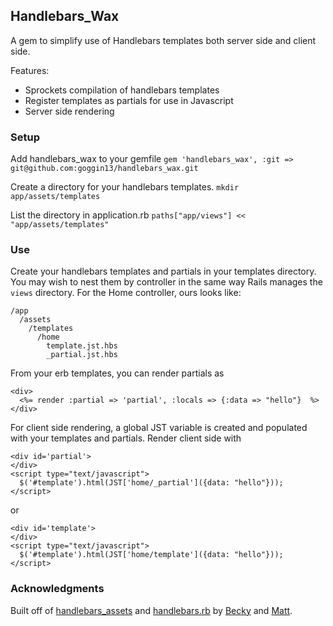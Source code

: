 ## Handlebars_Wax

A gem to simplify use of Handlebars templates both server side and client side.

Features:
* Sprockets compilation of handlebars templates  
* Register templates as partials for use in Javascript  
* Server side rendering  

### Setup

Add handlebars_wax to your gemfile
`gem 'handlebars_wax', :git => git@github.com:goggin13/handlebars_wax.git` 

Create a directory for your handlebars templates.
`mkdir app/assets/templates`  

List the directory in application.rb
`paths["app/views"] << "app/assets/templates"`  

### Use

Create your handlebars templates and partials in your templates directory.
You may wish to nest them by controller in the same way Rails manages the `views`
directory. For the Home controller, ours looks like:
```
/app  
  /assets  
    /templates
      /home
        template.jst.hbs
        _partial.jst.hbs
```
From your erb templates, you can render partials as 
```
<div>
  <%= render :partial => 'partial', :locals => {:data => "hello"}  %>
</div>
```

For client side rendering, a global JST variable is created
and populated with your templates and partials.  Render client side
with 
```
<div id='partial'>
</div>
<script type="text/javascript">
  $('#template').html(JST['home/_partial']({data: "hello"}));
</script>
```
or 
```
<div id='template'>
</div>
<script type="text/javascript">
  $('#template').html(JST['home/template']({data: "hello"}));
</script>
```

### Acknowledgments
Built off of [handlebars_assets](https://github.com/leshill/handlebars_assets) 
and [handlebars.rb](https://github.com/cowboyd/handlebars.rb) 
by [Becky](github.com/becarella) and [Matt](github.com/goggin13).


